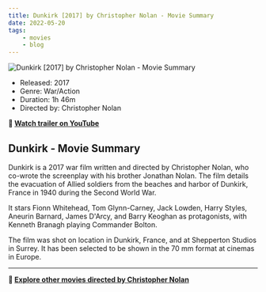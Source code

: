 ```yaml
---
title: Dunkirk [2017] by Christopher Nolan - Movie Summary
date: 2022-05-20
tags:
    - movies
    - blog
---
```


![Dunkirk [2017] by Christopher Nolan - Movie Summary](&#x2F;images&#x2F;movie-dunkirk.jpg)

- Released: 2017
- Genre: War&#x2F;Action
- Duration: 1h 46m
- Directed by: Christopher Nolan

**🎥 [Watch trailer on YouTube](https:&#x2F;&#x2F;www.youtube.com&#x2F;watch?v&#x3D;F-eMt3SrfFU)**

## Dunkirk - Movie Summary

Dunkirk is a 2017 war film written and directed by Christopher Nolan, who co-wrote the screenplay with his brother Jonathan Nolan. The film details the evacuation of Allied soldiers from the beaches and harbor of Dunkirk, France in 1940 during the Second World War.

It stars Fionn Whitehead, Tom Glynn-Carney, Jack Lowden, Harry Styles, Aneurin Barnard, James D&#39;Arcy, and Barry Keoghan as protagonists, with Kenneth Branagh playing Commander Bolton.

The film was shot on location in Dunkirk, France, and at Shepperton Studios in Surrey. It has been selected to be shown in the 70 mm format at cinemas in Europe.

---

**🍿 [Explore other movies directed by Christopher Nolan](/)**